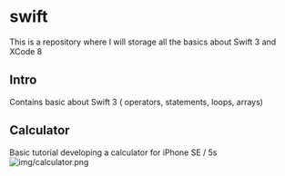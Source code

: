 # swift
This is a repository where I will storage all the basics about Swift 3 and XCode 8

## Intro
Contains basic about Swift 3 ( operators, statements, loops, arrays)
## Calculator
Basic tutorial developing a calculator for iPhone SE / 5s
![img/calculator.png](Calculator)
